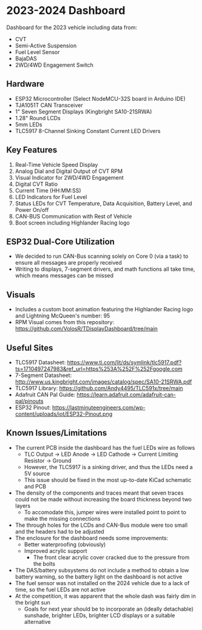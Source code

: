 # 2023-2024 Dashboard

Dashboard for the 2023 vehicle including data from:
* CVT
* Semi-Active Suspension
* Fuel Level Sensor
* BajaDAS
* 2WD/4WD Engagement Switch

## Hardware

* ESP32 Microcontroller (Select NodeMCU-32S board in Arduino IDE)
* TJA1051T CAN Transceiver
* 1" Seven Segment Displays (Kingbright SA10-21SRWA)
* 1.28" Round LCDs
* 5mm LEDs
* TLC5917 8-Channel Sinking Constant Current LED Drivers

## Key Features

1. Real-Time Vehicle Speed Display
2. Analog Dial and Digital Output of CVT RPM
3. Visual Indicator for 2WD/4WD Engagement
4. Digital CVT Ratio
5. Current Time (HH:MM:SS)
6. LED Indicators for Fuel Level
7. Status LEDs for CVT Temperature, Data Acquisition, Battery Level, and Power On/off
8. CAN-BUS Communication with Rest of Vehicle
9. Boot screen including Highlander Racing logo

## ESP32 Dual-Core Utilization

* We decided to run CAN-Bus scanning solely on Core 0 (via a task) to ensure all messages are properly received
* Writing to displays, 7-segment drivers, and math functions all take time, which means messages can be missed

## Visuals

* Includes a custom boot animation featuring the Highlander Racing logo and Lightning McQueen's number: 95
* RPM Visual comes from this repository: https://github.com/VolosR/TDisplayDashboard/tree/main
 
## Useful Sites
* TLC5917 Datasheet: https://www.ti.com/lit/ds/symlink/tlc5917.pdf?ts=1710497247983&ref_url=https%253A%252F%252Fgoogle.com
* 7-Segment Datasheet: http://www.us.kingbright.com/images/catalog/spec/SA10-21SRWA.pdf
* TLC5917 Library: https://github.com/Andy4495/TLC591x/tree/main
* Adafruit CAN Pal Guide: https://learn.adafruit.com/adafruit-can-pal/pinouts
* ESP32 Pinout: https://lastminuteengineers.com/wp-content/uploads/iot/ESP32-Pinout.png

 ## Known Issues/Limitations
 * The current PCB inside the dashboard has the fuel LEDs wire as follows
   * TLC Output -> LED Anode -> LED Cathode -> Current Limiting Resistor -> Ground
   * However, the TLC5917 is a sinking driver, and thus the LEDs need a 5V source
   * This issue should be fixed in the most up-to-date KiCad schematic and PCB
 * The density of the components and traces meant that seven traces could not be made without increasing the board thickness beyond two layers
   * To accomodate this, jumper wires were installed point to point to make the missing connections
 * The through holes for the LCDs and CAN-Bus module were too small and the headers had to be adjusted
 * The enclosure for the dashboard needs some improvements:
   * Better waterproofing (obviously)
   * Improved acrylic support
     * The front clear acrylic cover cracked due to the pressure from the bolts
* The DAS/battery subsystems do not include a method to obtain a low battery warning, so the battery light on the dashboard is not active
* The fuel sensor was not installed on the 2024 vehicle due to a lack of time, so the fuel LEDs are not active
* At the competition, it was apparent that the whole dash was fairly dim in the bright sun
  * Goals for next year should be to incorporate an (ideally detachable) sunshade, brighter LEDs, brighter LCD displays or a suitable alternative  
